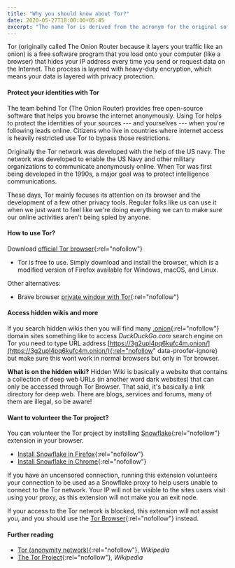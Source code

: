 ```yaml
---
title: "Why you should know about Tor?"
date: 2020-05-27T18:00:00+05:45
excerpt: "The name Tor is derived from the acronym for the original software project name 'The Onion Router'."
---
```


Tor (originally called The Onion Router because it layers your traffic like an onion) is a free software program that you load onto your computer (like a browser) that hides your IP address every time you send or request data on the Internet. The process is layered with heavy-duty encryption, which means your data is layered with privacy protection.

#### Protect your identities with Tor

The team behind Tor (The Onion Router) provides free open-source software that helps you browse the internet anonymously. Using Tor helps to protect the identities of your sources --- and yourselves --- when you're following leads online. Citizens who live in countries where internet access is heavily restricted use Tor to bypass those restrictions.

Originally the Tor network was developed with the help of the US navy. The network was developed to enable the US Navy and other military organizations to communicate anonymously online. When Tor was first being developed in the 1990s, a major goal was to protect intelligence communications.

These days, Tor mainly focuses its attention on its browser and the development of a few other privacy tools. Regular folks like us can use it when we just want to feel like we're doing everything we can to make sure our online activities aren't being spied by anyone.

#### How to use Tor?

Download [official Tor browser](https://www.torproject.org/download/){:rel="nofollow"}

- Tor is free to use. Simply download and install the browser, which is a modified version of Firefox available for Windows, macOS, and Linux.

Other alternatives:

- Brave browser [private window with Tor](https://support.brave.com/hc/en-us/articles/360018121491-What-is-a-Private-Window-with-Tor-){:rel="nofollow"}

#### Access hidden wikis and more

If you search hidden wikis then you will find many [.onion](https://en.wikipedia.org/wiki/.onion){:rel="nofollow"} domain sites something like to access _DuckDuckGo.com_ search engine on Tor you need to type URL address [https://3g2upl4pq6kufc4m.onion/](https://3g2upl4pq6kufc4m.onion/){:rel="nofollow" data-proofer-ignore} but make sure this wont work in normal browsers but only in Tor browser.

**What is on the hidden wiki?**
Hidden Wiki is basically a website that contains a collection of deep web URLs (in another word dark websites) that can only be accessed through Tor Browser. That said, it's basically a link directory for deep web. There are blogs, services and forums, many of them are illegal, so be aware!

#### Want to volunteer the Tor project?

You can volunteer the Tor project by installing [Snowflake](https://snowflake.torproject.org/){:rel="nofollow"} extension in your browser.

- [Install Snowflake in Firefox](https://addons.mozilla.org/en-US/firefox/addon/torproject-snowflake/){:rel="nofollow"}
- [Install Snowflake in Chrome](https://chrome.google.com/webstore/detail/snowflake/mafpmfcccpbjnhfhjnllmmalhifmlcie){:rel="nofollow"}

If you have an uncensored connection, running this extension volunteers your connection to be used as a Snowflake proxy to help users unable to connect to the Tor network. Your IP will not be visible to the sites users visit using your proxy, as this extension will not make you an exit node.

If your access to the Tor network is blocked, this extension will not assist you, and you should use the [Tor Browser](https://www.torproject.org/){:rel="nofollow"} instead.

#### Further reading

- [Tor (anonymity network)](<https://en.wikipedia.org/wiki/Tor_(anonymity_network)>){:rel="nofollow"}, _Wikipedia_
- [The Tor Project](https://en.wikipedia.org/wiki/The_Tor_Project){:rel="nofollow"}, _Wikipedia_

